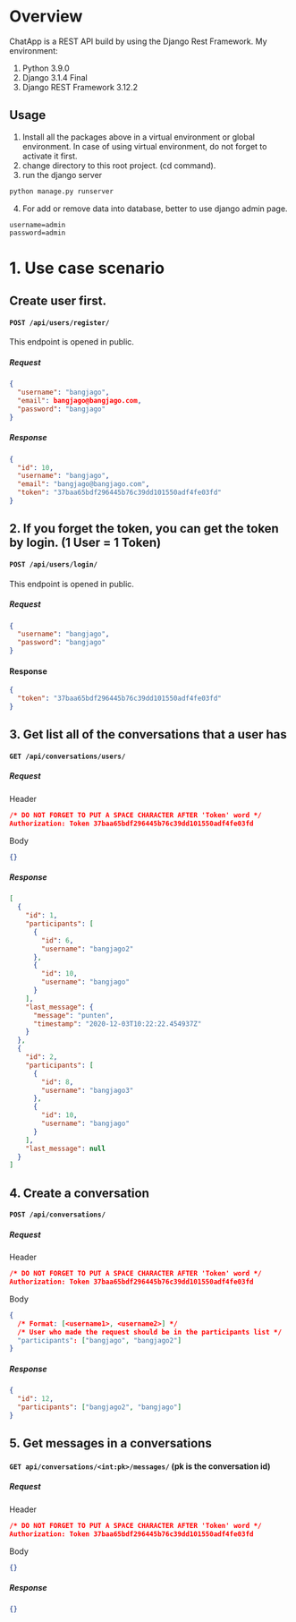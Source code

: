 # Overview

ChatApp is a REST API build by using the Django Rest Framework. My environment:

1. Python 3.9.0
2. Django 3.1.4 Final
3. Django REST Framework 3.12.2

## Usage

1. Install all the packages above in a virtual environment or global environment. In case of using virtual environment, do not forget to activate it first.
2. change directory to this root project. (cd command).
3. run the django server

```bash
python manage.py runserver
```

4. For add or remove data into database, better to use django admin page.

```
username=admin
password=admin
```

# 1. Use case scenario

## Create user first.

#### `POST /api/users/register/`

This endpoint is opened in public.

##### Request

```json
{
  "username": "bangjago",
  "email": bangjago@bangjago.com,
  "password": "bangjago"
}
```

##### Response

```json
{
  "id": 10,
  "username": "bangjago",
  "email": "bangjago@bangjago.com",
  "token": "37baa65bdf296445b76c39dd101550adf4fe03fd"
}
```

## 2. If you forget the token, you can get the token by login. (1 User = 1 Token)

#### `POST /api/users/login/`

This endpoint is opened in public.

##### Request

```json
{
  "username": "bangjago",
  "password": "bangjago"
}
```

#### Response

```json
{
  "token": "37baa65bdf296445b76c39dd101550adf4fe03fd"
}
```

## 3. Get list all of the conversations that a user has

#### `GET /api/conversations/users/`

##### Request

Header

```json
/* DO NOT FORGET TO PUT A SPACE CHARACTER AFTER 'Token' word */
Authorization: Token 37baa65bdf296445b76c39dd101550adf4fe03fd
```

Body

```json
{}
```

##### Response

```json
[
  {
    "id": 1,
    "participants": [
      {
        "id": 6,
        "username": "bangjago2"
      },
      {
        "id": 10,
        "username": "bangjago"
      }
    ],
    "last_message": {
      "message": "punten",
      "timestamp": "2020-12-03T10:22:22.454937Z"
    }
  },
  {
    "id": 2,
    "participants": [
      {
        "id": 8,
        "username": "bangjago3"
      },
      {
        "id": 10,
        "username": "bangjago"
      }
    ],
    "last_message": null
  }
]
```

## 4. Create a conversation

#### `POST /api/conversations/`

##### Request

Header

```json
/* DO NOT FORGET TO PUT A SPACE CHARACTER AFTER 'Token' word */
Authorization: Token 37baa65bdf296445b76c39dd101550adf4fe03fd
```

Body

```json
{
  /* Format: [<username1>, <username2>] */
  /* User who made the request should be in the participants list */
  "participants": ["bangjago", "bangjago2"]
}
```

##### Response

```json
{
  "id": 12,
  "participants": ["bangjago2", "bangjago"]
}
```

## 5. Get messages in a conversations

#### `GET api/conversations/<int:pk>/messages/` (pk is the conversation id)

##### Request

Header

```json
/* DO NOT FORGET TO PUT A SPACE CHARACTER AFTER 'Token' word */
Authorization: Token 37baa65bdf296445b76c39dd101550adf4fe03fd
```

Body

```json
{}
```

##### Response

```json
{}
```
